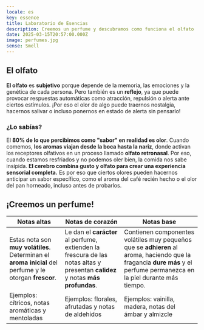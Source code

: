 ```yaml
---
locale: es
key: essence
title: Laboratorio de Esencias
description: Creemos un perfume y descubramos como funciona el olfato
date: 2025-03-15T20:57:00.000Z
image: perfumes.jpg
sense: Smell
---
```

## El olfato

**El olfato** es **subjetivo** porque depende de la memoria, las emociones y la genética de cada persona. Pero también es un **reflejo**, ya que puede provocar respuestas automáticas como atracción, repulsión o alerta ante ciertos estímulos. ¡Por eso el olor de algo puede traernos nostalgia, hacernos salivar o incluso ponernos en estado de alerta sin pensarlo!

### ¿Lo sabías?


El **80% de lo que percibimos como "sabor" en realidad es olor**. Cuando comemos, **los aromas viajan desde la boca hasta la nariz**, donde activan los receptores olfativos en un proceso llamado **olfato retronasal**. Por eso, cuando estamos resfriados y no podemos oler bien, la comida nos sabe insípida. **El cerebro combina gusto y olfato para crear una experiencia sensorial completa.** Es por eso que ciertos olores pueden hacernos anticipar un sabor específico, como el aroma del café recién hecho o el olor del pan horneado, incluso antes de probarlos.

## ¡Creemos un perfume!
| **Notas altas**                                                                                          | **Notas de corazón**                                                                                                             | **Notas base**                                                                                                                                                           |
|----------------------------------------------------------------------------------------------------------|----------------------------------------------------------------------------------------------------------------------------------|--------------------------------------------------------------------------------------------------------------------------------------------------------------------------|
| Estas nota son **muy volátiles**. Determinan el **aroma inicial**  del perfume y le otorgan **frescor**. | Le dan el **carácter** al perfume, extienden la frescura de las  notas altas y presentan **calidez**  y notas **más profundas**. | Contienen componentes volátiles muy pequeños que se **adhieren** al aroma, haciendo que la fragancia **dure más** y el perfume permanezca en la piel durante más tiempo. |
| Ejemplos: cítricos, notas  aromáticas y mentoladas                                                       | Ejemplos: florales, afrutadas y notas de aldehídos                                                                               | Ejemplos: vainilla, madera, notas del ámbar y almizcle                                                                                                                   |
